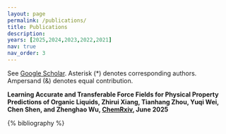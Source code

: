 ```yaml
---
layout: page
permalink: /publications/
title: Publications
description: 
years: [2025,2024,2023,2022,2021]
nav: true
nav_order: 3
---
```


See [Google Scholar](https://scholar.google.com/citations?hl=en&user=wo1zj5kAAAAJ&view_op=list_works&sortby=pubdate). Asterisk (*) denotes corresponding authors. Ampersand (&) denotes equal contribution.

<!--#### Preprint & In Press-->

**Learning Accurate and Transferable Force Fields for Physical Property Predictions of Organic Liquids, Zhirui Xiang, Tianhang Zhou, Yuqi Wei, Chen Shen, and Zhenghao Wu, [ChemRxiv](https://chemrxiv.org/engage/chemrxiv/article-details/68186aaf50018ac7c57446ac), June 2025**

<!-- _pages/publications.md -->

<!-- Bibsearch Feature -->

<!-- {% include bib_search.liquid %} -->

<div class="publications">

{% bibliography %}

</div>
